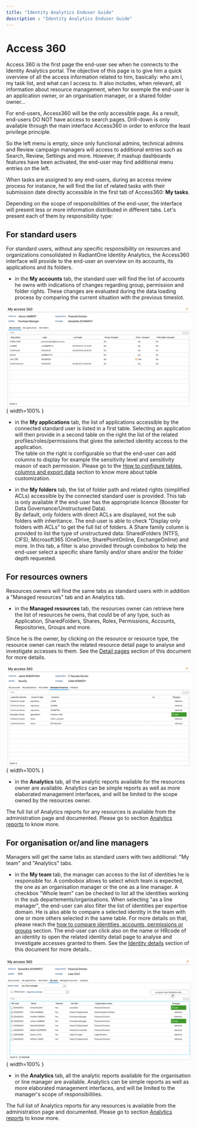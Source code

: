 ```yaml
---
title: "Identity Analytics Enduser Guide"
description : "Identity Analytics Enduser Guide"
---
```


# Access 360

Access 360 is the first page the end-user see when he connects to the Identity Analytics portal. The objective of this page is to give him a quick overview of all the access information related to him, basically: who am I, my task list, and what can I access to. It also includes, when relevant, all information about resource management, when for exemple the end-user is an application owner, or an organisation manager, or a shared folder owner...

For end-users, Access360 will be the only accessible page. As a result, end-users DO NOT have access to search pages. Drill-down is only available through the main interface Access360 in order to enforce the least privilege principle.

So the left menu is empty, since only functional admins, technical admins and Review campaign managers will access to additional entries such as Search, Review, Settings and more. However, if mashup dashboards features have been activated, the end-user may find additional menu entries on the left. 

When tasks are assigned to any end-users, during an access review process for instance, he will find the list of related tasks with their submission date directly accessible in the first tab of Access360: **My tasks**. 

Depending on the scope of responsibilities of the end-user, the interface will present less or more information distributed in different tabs. Let's present each of them by responsibility type:

## For standard users  

For standard users, without any specific responsibility on resources and organizations consolidated in RadiantOne Identity Analytics, the Access360 interface will provide to the end-user an overview on its accounts, its applications and its folders.

- in the **My accounts** tab, the standard user will find the list of accounts he owns with indications of changes regarding group, permission and folder rights. These changes are evaluated during the data loading process by comparing the current situation with the previous timeslot. 

![](./media/image-50-Access360_StandardUsers.png){ width=100% }

- in the **My applications** tab, the list of applications accessible by the connected standard user is listed in a first table. Selecting an application will then provide in a second table on the right the list of the related profiles/roles/permissions that gives the selected identity access to the application.  
The table on the right is configurable so that the end-user can add columns to display for example the sensitivity level and sensitivity reason of each permission. Please go to the [How to configure tables, columns and export data](#standard-tables) section to know more about table customization.

- in the **My folders** tab, the list of folder path and related rights (simplified ACLs) accessible by the connected standard user is provided. This tab is only available if the end-user has the appropriate licence (Booster for Data Governance/Unstructured Data).  
By default, only folders with direct ACLs are displayed, not the sub folders with inheritance. The end-user is able to check "Display only folders with ACLs" to get the full list of folders.
A Share family column is provided to list the type of unstructured data: SharedFolders (NTFS, CIFS), Microsoft365 (OneDrive, SharePointOnline, ExchangeOnline) and more.
In this tab, a filter is also provided through combobox to help the end-user select a specific share family and/or share and/or the folder depth requested.

## For resources owners  

Resources owners will find the same tabs as standard users with in addition a "Managed resources" tab and an Analytics tab.

- in the **Managed resources** tab, the resources owner can retrieve here the list of resources he owns, that could be of any type, such as Application, SharedFolders, Shares, Roles, Permissions, Accounts, Repositories, Groups and more.

Since he is the owner, by clicking on the resource or resource type, the resource owner can reach the related resource detail page to analyse and investigate accesses to them. See the [Detail pages](#detail-pages) section of this document for more details.

![](./media/image-51-Access360_ResourcesOwners.png){ width=100% }

- in the **Analytics** tab, all the analytic reports available for the resources owner are available. Analytics can be simple reports as well as more elaborated management interfaces, and will be limited to the scope owned by the resources owner.

The full list of Analytics reports for any resources is available from the administration page and documented. Please go to section [Analytics reports](#how-to-list-all-the-available-analytics-reports-and-their-description) to know more.

## For organisation or/and line managers

Managers will get the same tabs as standard users with two additional: "My team" and "Analytics" tabs.  

- in the **My team** tab, the manager can access to the list of identities he is responsible for.
A combobox allows to select which team is expected, the one as an organisation manager or the one as a line manager.
A checkbox "Whole team" can be checked to list all the identities working in the sub departements/organisations.
When selecting "as a line manager", the end-user can also filter the list of identities per expertise domain.
He is also able to compare a selected identity in the team with one or more others selected in the same table. For more details on that, please reach the [how to compare identities, accounts, permissions or groups](#how-to-compare-identities-accounts-permissions-or-groups-with-each-others) section. 
The end-user can click also on the name or HRcode of an identity to open the related identity detail page to analyse and investigate accesses granted to them. See the [Identity details](#identities-details-page) section of this document for more details..  

![](./media/image-52-Access360_Managers.png){ width=100% }

- in the **Analytics** tab, all the analytic reports available for the organisation or line manager are available. Analytics can be simple reports as well as more elaborated management interfaces, and will be limited to the manager's scope of responsibilities.

The full list of Analytics reports for any resources is available from the administration page and documented. Please go to section [Analytics reports](#how-to-list-all-the-available-analytics-reports-and-their-description) to know more.
